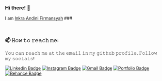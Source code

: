 ### Hi there! 👋
I am [Inkra Andini Firmansyah](https://github.com/inkra) ### 

<!--
**inkra/inkra** is a ✨ _special_ ✨ repository because its `README.md` (this file) appears on your GitHub profile.

Here are some ideas to get you started:

- 🔭 I’m currently working on ...
- 🌱 I’m currently learning ...
- 👯 I’m looking to collaborate on ...
- 🤔 I’m looking for help with ...
- 💬 Ask me about ...
- 📫 How to reach me: ...
- 😄 Pronouns: ...
- ⚡ Fun fact: ...
-->

<br>
<h3>📫 𝙷𝚘𝚠 𝚝𝚘 𝚛𝚎𝚊𝚌𝚑 𝚖𝚎:</h3>
𝚈𝚘𝚞 𝚌𝚊𝚗 𝚛𝚎𝚊𝚌𝚑 𝚖𝚎 𝚊𝚝 𝚝𝚑𝚎 𝚎𝚖𝚊𝚒𝚕 𝚒𝚗 𝚖𝚢 𝚐𝚒𝚝𝚑𝚞𝚋 𝚙𝚛𝚘𝚏𝚒𝚕𝚎. 𝙵𝚘𝚕𝚕𝚘𝚠 𝚖𝚢 𝚜𝚘𝚌𝚒𝚊𝚕𝚜!


[![Linkedin Badge](https://img.shields.io/badge/-inkraandini-blue?style=flat-square&logo=Linkedin&logoColor=white&link=https://www.linkedin.com/in/inkra-andini-8556311b6/)](https://www.linkedin.com/in/inkra-andini-8556311b6//) [![Instagram Badge](https://img.shields.io/badge/-inkraandini_-c13584?style=flat-square&logo=instagram&logoColor=white&link=https://www.instagram.com/inkraandini_/)](https://www.instagram.com/inkraandini_/) [![Gmail Badge](https://img.shields.io/badge/-inkra2005@gmail.com-c14438?style=flat-square&logo=Gmail&logoColor=white&link=mailto:inkra2005@gmail.com)](mailto:inkra2005@gmail.com) [![Portfolio Badge](https://img.shields.io/badge/-inkra-orange?style=flat-square&logo=github&logoColor=white&link=https://https://github.com/inkra)](https://github.com/inkra) [![Behance Badge](https://img.shields.io/badge/-inkraandini-053eff?style=flat-square&logo=behance&logoColor=white&link=https://www.behance.net/inkraandini/)](https://www.behance.net/inkraandini/)

